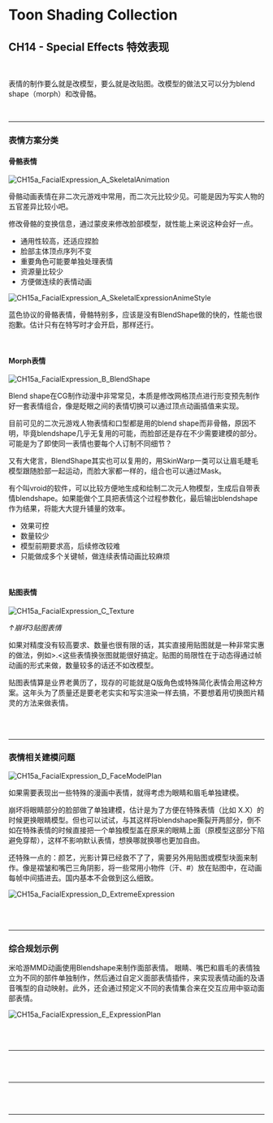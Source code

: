 # Toon Shading Collection 

## CH14 - Special Effects 特效表现

<br>

表情的制作要么就是改模型，要么就是改贴图。改模型的做法又可以分为blend shape（morph）和改骨骼。

<br>

------

### 表情方案分类

#### 骨骼表情

![CH15a_FacialExpression_A_SkeletalAnimation](../imgs/CH15a_FacialExpression_A_SkeletalAnimation.jpg)

骨骼动画表情在非二次元游戏中常用，而二次元比较少见。可能是因为写实人物的五官差异比较小吧。

修改骨骼的变换信息，通过蒙皮来修改脸部模型，就性能上来说这种会好一点。

- 通用性较高，还适应捏脸
- 脸部主体顶点序列不变
- 重要角色可能要单独处理表情
- 资源量比较少
- 方便做连续的表情动画

![CH15a_FacialExpression_A_SkeletalExpressionAnimeStyle](E:\WebsiteDev\ToonShadingCollection\imgs\CH15a_FacialExpression_A_SkeletalExpressionAnimeStyle.jpg)

蓝色协议的骨骼表情，骨骼特别多，应该是没有BlendShape做的快的，性能也很抱歉。估计只有在特写时才会开启，那样还行。

<br>

#### Morph表情

![CH15a_FacialExpression_B_BlendShape](../imgs/CH15a_FacialExpression_B_BlendShape.jpg)

Blend shape在CG制作动漫中非常常见，本质是修改网格顶点进行形变预先制作好一套表情组合，像是眨眼之间的表情切换可以通过顶点动画插值来实现。

目前可见的二次元游戏人物表情和口型都是用的blend shape而非骨骼，原因不明，毕竟blendshape几乎无复用的可能，而脸部还是存在不少需要建模的部分。可能是为了即使同一表情也要每个人订制不同细节？

又有大佬言，BlendShape其实也可以复用的，用SkinWarp一类可以让眉毛睫毛模型跟随脸部一起运动，而脸大家都一样的，组合也可以通过Mask。

有个叫vroid的软件，可以比较方便地生成和绘制二次元人物模型，生成后自带表情blendshape。如果能做个工具把表情这个过程参数化，最后输出blendshape作为结果，将能大大提升铺量的效率。

- 效果可控
- 数量较少
- 模型前期要求高，后续修改较难
- 只能做成多个关键帧，做连续表情动画比较麻烦

<br>

#### 贴图表情

![CH15a_FacialExpression_C_Texture](../imgs/CH15a_FacialExpression_C_Texture.png)

*↑崩坏3贴图表情*

如果对精度没有较高要求、数量也很有限的话，其实直接用贴图就是一种非常实惠的做法，例如>.<这些表情换张图就能很好搞定。贴图的局限性在于动态得通过帧动画的形式来做，数量较多的话还不如改模型。

贴图表情算是业界老黄历了，现存的可能就是Q版角色或特殊简化表情会用这种方案。这年头为了质量还是要老老实实和写实渲染一样去搞，不要想着用切换图片精灵的方法来做表情。

<br>

<br>

------

### 表情相关建模问题

![CH15a_FacialExpression_D_FaceModelPlan](../imgs/CH15a_FacialExpression_D_FaceModelPlan.jpg)

如果需要表现出一些特殊的漫画中表情，就得考虑为眼睛和眉毛单独建模。

崩坏将眼睛部分的脸部做了单独建模，估计是为了方便在特殊表情（比如 X.X）的时候更换眼睛模型。但也可以试试，与其这样将blendshape撕裂开两部分，倒不如在特殊表情的时候直接把一个单独模型盖在原来的眼睛上面（原模型这部分下陷避免穿帮），这样不影响默认表情，想换哪就换哪也更加自由。

还特殊一点的：颜艺，光影计算已经救不了了，需要另外用贴图或模型块面来制作。像是褶皱和嘴巴三角阴影，将一些常用小物件（汗、#）放在贴图中，在动画每帧中间插进去。国内基本不会做到这么细致。

![CH15a_FacialExpression_D_ExtremeExpression](../imgs/CH15a_FacialExpression_D_ExtremeExpression.jpg)

<br>

<br>

------

### 综合规划示例

米哈游MMD动画使用Blendshape来制作面部表情。 眼睛、嘴巴和眉毛的表情独立为不同的部件单独制作，然后通过自定义面部表情插件，来实现表情动画的及语音嘴型的自动映射。此外，还会通过预定义不同的表情集合来在交互应用中驱动面部表情。

![CH15a_FacialExpression_E_ExpressionPlan](../imgs/CH15a_FacialExpression_E_ExpressionPlan.jpg)

<br>

<br>

------





<br>

<br>

------





<br>

<br>

------



